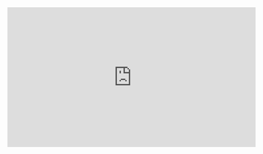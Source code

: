<iframe width="560" height="315" src="https://www.youtube.com/embed/C6zPEtOpkKo" title="YouTube video player" frameborder="0" allow="accelerometer; autoplay; clipboard-write; encrypted-media; gyroscope; picture-in-picture" allowfullscreen></iframe>
